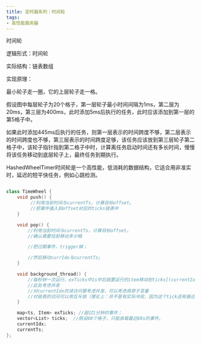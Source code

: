 ```yaml
---
title: 定时器系列｜时间轮
tags: 
- 高性能服务器
---
```


时间轮

逻辑形式：时间轮

实际结构：链表数组

实现原理：

最小轮子走一圈，它的上层轮子走一格。

假设图中每层轮子为20个格子，第一层轮子最小时间间隔为1ms，第二层为20ms，第三层为400ms，此时添加5ms后执行的任务，此时应该添加到第一层的第5格子中。

如果此时添加445ms后执行的任务，则第一层表示的时间跨度不够，第二层表示的时间跨度也不够，第三层表示的时间跨度足够，该任务应该放到第三层轮子第二格子中，该轮子指针指到第二格子中时，计算离任务启动时间还有多长时间，慢慢将该任务移动到底层轮子上，最终任务到期执行。

HashedWheelTimer时间轮是一个高性能，低消耗的数据结构，它适合用非准实时，延迟的短平快任务，例如心跳检测。

```cpp

class TimeWheel {
    void push() {
         //利用当前时间与currentTs，计算目标offset。
         //把事件插入到offset对应的ticks链表中
    }

    void pop() {
        //利用当前时间与currentTs，计算目标offset。
        //确认需要往前移动多少格

        //把过期事件，trigger掉；

        //然后移动currIdx与currentTs;
    }

    void background_thread() {
        //每秒钟一次运行，exTicks中1s中后就要运行的item移动到ticks[(currentIdx - 1) % N]。
        //此处考虑并发
        //对currentIdx的读访问要考虑并发，可以考虑用原子变量
        //对链表的访问可以用互斥锁（理论上：并不是有实际冲突，因为这个tick还有接近1分钟才会被访问到。）
    }

    map<ts, Item> exTicks; //超过1分钟的事件；
    vector<List> ticks;  //假设60个格子，只能承载最近60s的事件。
    currentIdx;
    currentTs;
};

```